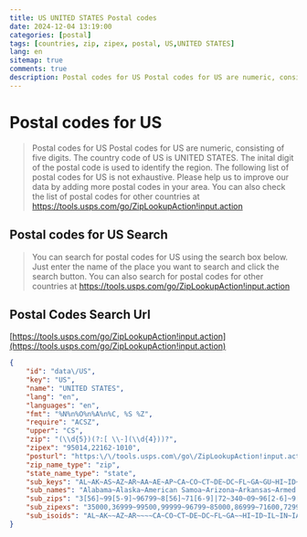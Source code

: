 ```yaml
---
title: US UNITED STATES Postal codes 
date: 2024-12-04 13:19:00
categories: [postal]
tags: [countries, zip, zipex, postal, US,UNITED STATES]
lang: en
sitemap: true
comments: true
description: Postal codes for US Postal codes for US are numeric, consisting of five digits. The country code of US is UNITED STATES. The inital digit of the postal code is used to identify the region. The following list of postal codes for US is not exhaustive. Please help us to improve our data by adding more postal codes in your area. You can also check the list of postal codes for other countries at https://tools.usps.com/go/ZipLookupAction!input.action
---
```


# Postal codes for US
> Postal codes for US Postal codes for US are numeric, consisting of five digits. The country code of US is UNITED STATES. The inital digit of the postal code is used to identify the region. The following list of postal codes for US is not exhaustive. Please help us to improve our data by adding more postal codes in your area. You can also check the list of postal codes for other countries at https://tools.usps.com/go/ZipLookupAction!input.action

## Postal codes for US Search 
> You can search for postal codes for US using the search box below. Just enter the name of the place you want to search and click the search button. You can also search for postal codes for other countries at https://tools.usps.com/go/ZipLookupAction!input.action

## Postal Codes Search Url

[https://tools.usps.com/go/ZipLookupAction!input.action](https://tools.usps.com/go/ZipLookupAction!input.action)
```json
{
    "id": "data\/US",
    "key": "US",
    "name": "UNITED STATES",
    "lang": "en",
    "languages": "en",
    "fmt": "%N%n%O%n%A%n%C, %S %Z",
    "require": "ACSZ",
    "upper": "CS",
    "zip": "(\\d{5})(?:[ \\-](\\d{4}))?",
    "zipex": "95014,22162-1010",
    "posturl": "https:\/\/tools.usps.com\/go\/ZipLookupAction!input.action",
    "zip_name_type": "zip",
    "state_name_type": "state",
    "sub_keys": "AL~AK~AS~AZ~AR~AA~AE~AP~CA~CO~CT~DE~DC~FL~GA~GU~HI~ID~IL~IN~IA~KS~KY~LA~ME~MH~MD~MA~MI~FM~MN~MS~MO~MT~NE~NV~NH~NJ~NM~NY~NC~ND~MP~OH~OK~OR~PW~PA~PR~RI~SC~SD~TN~TX~UT~VT~VI~VA~WA~WV~WI~WY",
    "sub_names": "Alabama~Alaska~American Samoa~Arizona~Arkansas~Armed Forces (AA)~Armed Forces (AE)~Armed Forces (AP)~California~Colorado~Connecticut~Delaware~District of Columbia~Florida~Georgia~Guam~Hawaii~Idaho~Illinois~Indiana~Iowa~Kansas~Kentucky~Louisiana~Maine~Marshall Islands~Maryland~Massachusetts~Michigan~Micronesia~Minnesota~Mississippi~Missouri~Montana~Nebraska~Nevada~New Hampshire~New Jersey~New Mexico~New York~North Carolina~North Dakota~Northern Mariana Islands~Ohio~Oklahoma~Oregon~Palau~Pennsylvania~Puerto Rico~Rhode Island~South Carolina~South Dakota~Tennessee~Texas~Utah~Vermont~Virgin Islands~Virginia~Washington~West Virginia~Wisconsin~Wyoming",
    "sub_zips": "3[56]~99[5-9]~96799~8[56]~71[6-9]|72~340~09~96[2-6]~9[0-5]|96[01]~8[01]~06~19[7-9]~20[02-5]|569~3[23]|34[1-9]~3[01]|398|39901~969([1-2]\\d|3[12])~967[0-8]|9679[0-8]|968~83[2-9]~6[0-2]~4[67]~5[0-2]~6[67]~4[01]|42[0-7]~70|71[0-5]~039|04~969[67]~20[6-9]|21~01|02[0-7]|05501|05544~4[89]~9694[1-4]~55|56[0-7]~38[6-9]|39[0-7]~6[3-5]~59~6[89]~889|89~03[0-8]~0[78]~87|88[0-4]~1[0-4]|06390|00501|00544~2[78]~58~9695[0-2]~4[3-5]~7[34]~97~969(39|40)~1[5-8]|19[0-6]~00[679]~02[89]~29~57~37|38[0-5]~7[5-9]|885|73301|73344~84~05~008~201|2[23]|24[0-6]~98|99[0-4]~24[7-9]|2[56]~5[34]~82|83[01]|83414",
    "sub_zipexs": "35000,36999~99500,99999~96799~85000,86999~71600,72999~34000,34099~09000,09999~96200,96699~90000,96199~80000,81999~06000,06999~19700,19999~20000,56999~32000,34999~30000,39901~96910,96932~96700,96899~83200,83999~60000,62999~46000,47999~50000,52999~66000,67999~40000,42799~70000,71599~03900,04999~96960,96979~20600,21999~01000,05544~48000,49999~96941,96944~55000,56799~38600,39799~63000,65999~59000,59999~68000,69999~88900,89999~03000,03899~07000,08999~87000,88499~10000,00544~27000,28999~58000,58999~96950,96952~43000,45999~73000,74999~97000,97999~96940~15000,19699~00600,00999~02800,02999~29000,29999~57000,57999~37000,38599~75000,73344~84000,84999~05000,05999~00800,00899~20100,24699~98000,99499~24700,26999~53000,54999~82000,83414",
    "sub_isoids": "AL~AK~~AZ~AR~~~~CA~CO~CT~DE~DC~FL~GA~~HI~ID~IL~IN~IA~KS~KY~LA~ME~~MD~MA~MI~~MN~MS~MO~MT~NE~NV~NH~NJ~NM~NY~NC~ND~~OH~OK~OR~~PA~~RI~SC~SD~TN~TX~UT~VT~~VA~WA~WV~WI~WY"
}
```
